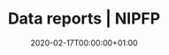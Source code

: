 ---
date: "2020-02-17T00:00:00+01:00"
draft: false
linktitle: Data report for National Institute for Public Finance and Policy (NIPFP)
menu:
  onboarding:
    name: NIPFP
    weight: 30
    parent: Reports
title: Data reports | NIPFP
type: docs
highlight: false
weight: 30
---